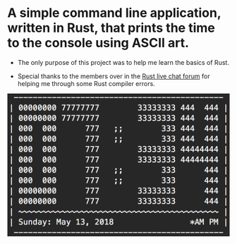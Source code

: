 # A simple command line application, written in Rust, that prints the time to the console using ASCII art.

* The only purpose of this project was to help me learn the basics of Rust.

* Special thanks to the members over in the [Rust live chat forum](https://client00.chat.mibbit.com/?server=irc.mozilla.org&channel=%23rust) for helping me through some Rust compiler errors.

![alt tag](Images/Screenshot.png)
